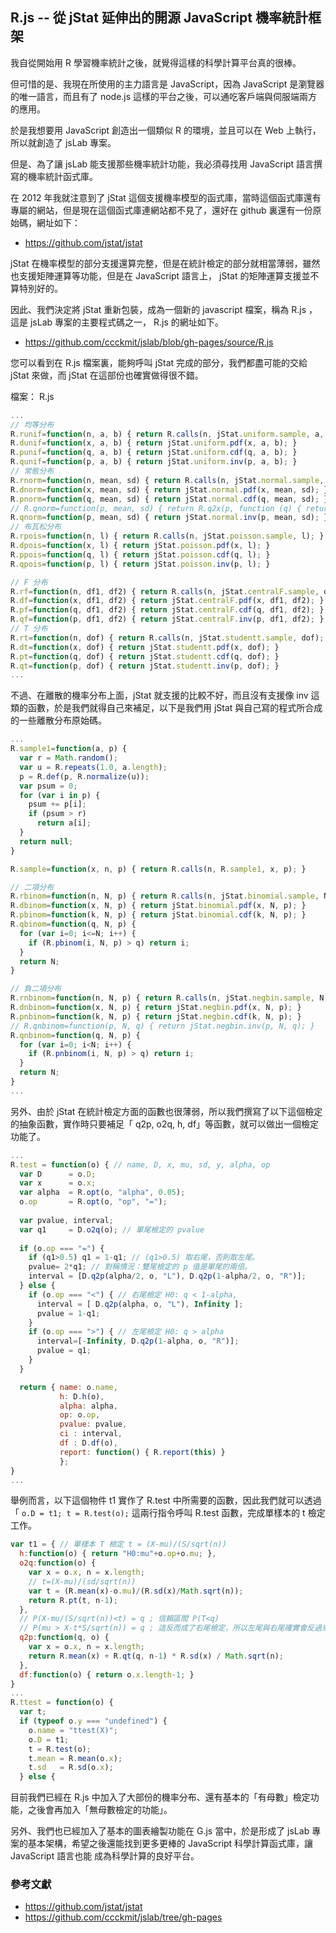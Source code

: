 ## R.js -- 從 jStat 延伸出的開源 JavaScript 機率統計框架

我自從開始用 R 學習機率統計之後，就覺得這樣的科學計算平台真的很棒。

但可惜的是、我現在所使用的主力語言是 JavaScript，因為 JavaScript 是瀏覽器的唯一語言，而且有了 node.js 這樣的平台之後，可以通吃客戶端與伺服端兩方的應用。

於是我想要用 JavaScript 創造出一個類似 R 的環境，並且可以在 Web 上執行，所以就創造了 jsLab 專案。

但是、為了讓 jsLab 能支援那些機率統計功能，我必須尋找用 JavaScript 語言撰寫的機率統計函式庫。

在 2012 年我就注意到了 jStat 這個支援機率模型的函式庫，當時這個函式庫還有專屬的網站，但是現在這個函式庫連網站都不見了，還好在 github 裏還有一份原始碼，網址如下：

* <https://github.com/jstat/jstat>

jStat 在機率模型的部分支援還算完整，但是在統計檢定的部分就相當薄弱，雖然也支援矩陣運算等功能，但是在 JavaScript 語言上， jStat 的矩陣運算支援並不算特別好的。

因此、我們決定將 jStat 重新包裝，成為一個新的 javascript 檔案，稱為 R.js ，這是 jsLab 專案的主要程式碼之一， R.js 的網址如下。

* <https://github.com/ccckmit/jslab/blob/gh-pages/source/R.js>

您可以看到在 R.js 檔案裏，能夠呼叫 jStat 完成的部分，我們都盡可能的交給 jStat 來做，而 jStat 在這部份也確實做得很不錯。

檔案： R.js

```javascript
...
// 均等分布
R.runif=function(n, a, b) { return R.calls(n, jStat.uniform.sample, a, b); }
R.dunif=function(x, a, b) { return jStat.uniform.pdf(x, a, b); }
R.punif=function(q, a, b) { return jStat.uniform.cdf(q, a, b); }
R.qunif=function(p, a, b) { return jStat.uniform.inv(p, a, b); }
// 常態分布
R.rnorm=function(n, mean, sd) { return R.calls(n, jStat.normal.sample, mean, sd); }
R.dnorm=function(x, mean, sd) { return jStat.normal.pdf(x, mean, sd); }
R.pnorm=function(q, mean, sd) { return jStat.normal.cdf(q, mean, sd); }
// R.qnorm=function(p, mean, sd) { return R.q2x(p, function (q) { return R.pnorm(q, mean, sd);});}
R.qnorm=function(p, mean, sd) { return jStat.normal.inv(p, mean, sd); }
// 布瓦松分布
R.rpois=function(n, l) { return R.calls(n, jStat.poisson.sample, l); }
R.dpois=function(x, l) { return jStat.poisson.pdf(x, l); }
R.ppois=function(q, l) { return jStat.poisson.cdf(q, l); }
R.qpois=function(p, l) { return jStat.poisson.inv(p, l); }

// F 分布
R.rf=function(n, df1, df2) { return R.calls(n, jStat.centralF.sample, df1, df2); }
R.df=function(x, df1, df2) { return jStat.centralF.pdf(x, df1, df2); }
R.pf=function(q, df1, df2) { return jStat.centralF.cdf(q, df1, df2); }
R.qf=function(p, df1, df2) { return jStat.centralF.inv(p, df1, df2); }
// T 分布
R.rt=function(n, dof) { return R.calls(n, jStat.studentt.sample, dof); }
R.dt=function(x, dof) { return jStat.studentt.pdf(x, dof); }
R.pt=function(q, dof) { return jStat.studentt.cdf(q, dof); }
R.qt=function(p, dof) { return jStat.studentt.inv(p, dof); }
...
```

不過、在離散的機率分布上面，jStat 就支援的比較不好，而且沒有支援像 inv 這類的函數，於是我們就得自己來補足，以下是我們用 jStat 與自己寫的程式所合成的一些離散分布原始碼。

```javascript
...
R.sample1=function(a, p) { 
  var r = Math.random();
  var u = R.repeats(1.0, a.length);
  p = R.def(p, R.normalize(u));
  var psum = 0;
  for (var i in p) {
    psum += p[i];
	if (psum > r)
	  return a[i];
  }
  return null;
}

R.sample=function(x, n, p) { return R.calls(n, R.sample1, x, p); }

// 二項分布
R.rbinom=function(n, N, p) { return R.calls(n, jStat.binomial.sample, N, p); }
R.dbinom=function(x, N, p) { return jStat.binomial.pdf(x, N, p); }
R.pbinom=function(k, N, p) { return jStat.binomial.cdf(k, N, p); }
R.qbinom=function(q, N, p) { 
  for (var i=0; i<=N; i++) {
    if (R.pbinom(i, N, p) > q) return i;
  }
  return N;
}

// 負二項分布
R.rnbinom=function(n, N, p) { return R.calls(n, jStat.negbin.sample, N, p); }
R.dnbinom=function(x, N, p) { return jStat.negbin.pdf(x, N, p); }
R.pnbinom=function(k, N, p) { return jStat.negbin.cdf(k, N, p); }
// R.qnbinom=function(p, N, q) { return jStat.negbin.inv(p, N, q); }
R.qnbinom=function(q, N, p) { 
  for (var i=0; i<N; i++) {
    if (R.pnbinom(i, N, p) > q) return i;
  }
  return N;
}
...
```

另外、由於 jStat 在統計檢定方面的函數也很薄弱，所以我們撰寫了以下這個檢定的抽象函數，實作時只要補足「 q2p, o2q, h, df」等函數，就可以做出一個檢定功能了。

```javascript
...
R.test = function(o) { // name, D, x, mu, sd, y, alpha, op
  var D      = o.D;
  var x      = o.x;
  var alpha  = R.opt(o, "alpha", 0.05);
  o.op       = R.opt(o, "op", "=");
  
  var pvalue, interval;
  var q1     = D.o2q(o); // 單尾檢定的 pvalue
  
  if (o.op === "=") {
    if (q1>0.5) q1 = 1-q1; // (q1>0.5) 取右尾，否則取左尾。
    pvalue= 2*q1; // 對稱情況：雙尾檢定的 p 值是單尾的兩倍。
    interval = [D.q2p(alpha/2, o, "L"), D.q2p(1-alpha/2, o, "R")];
  } else {
	if (o.op === "<") { // 右尾檢定 H0: q < 1-alpha, 
	  interval = [ D.q2p(alpha, o, "L"), Infinity ]; 
	  pvalue = 1-q1;
	}
	if (o.op === ">") { // 左尾檢定 H0: q > alpha
	  interval=[-Infinity, D.q2p(1-alpha, o, "R")];
	  pvalue = q1;
	}
  }

  return { name: o.name,
		   h: D.h(o),
		   alpha: alpha,
		   op: o.op, 
		   pvalue: pvalue, 
           ci : interval, 
		   df : D.df(o),
		   report: function() { R.report(this) }
		   };
}
...
```

舉例而言，以下這個物件 t1 實作了 R.test 中所需要的函數，因此我們就可以透過「 `o.D = t1;	t = R.test(o);` 這兩行指令呼叫 R.test 函數，完成單樣本的 t 檢定工作。

```javascript
var t1 = { // 單樣本 T 檢定 t = (X-mu)/(S/sqrt(n))
  h:function(o) { return "H0:mu"+o.op+o.mu; }, 
  o2q:function(o) {
    var x = o.x, n = x.length;
	// t=(X-mu)/(sd/sqrt(n))
    var t = (R.mean(x)-o.mu)/(R.sd(x)/Math.sqrt(n)); 
    return R.pt(t, n-1);
  },
  // P(X-mu/(S/sqrt(n))<t) = q ; 信賴區間 P(T<q)
  // P(mu > X-t*S/sqrt(n)) = q ; 這反而成了右尾檢定，所以左尾與右尾確實會反過來
  q2p:function(q, o) {
    var x = o.x, n = x.length;
    return R.mean(x) + R.qt(q, n-1) * R.sd(x) / Math.sqrt(n);
  },
  df:function(o) { return o.x.length-1; }
}
...
R.ttest = function(o) { 
  var t;
  if (typeof o.y === "undefined") {
    o.name = "ttest(X)";
    o.D = t1;
	t = R.test(o);
	t.mean = R.mean(o.x);
	t.sd   = R.sd(o.x);
  } else {
```

目前我們已經在 R.js 中加入了大部份的機率分布、還有基本的「有母數」檢定功能，之後會再加入「無母數檢定的功能」。

另外、我們也已經加入了基本的圖表繪製功能在 G.js 當中，於是形成了 jsLab 專案的基本架構，希望之後還能找到更多更棒的 JavaScript 科學計算函式庫，讓 JavaScript 語言也能 成為科學計算的良好平台。

### 參考文獻
* <https://github.com/jstat/jstat>
* <https://github.com/ccckmit/jslab/tree/gh-pages>
